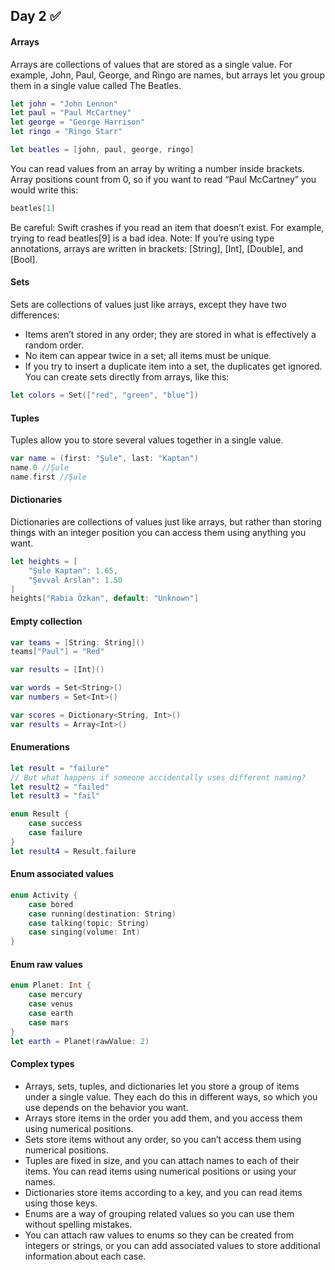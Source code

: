 ## Day 2 :white_check_mark:
#### Arrays 
Arrays are collections of values that are stored as a single value. 
For example, John, Paul, George, and Ringo are names, but arrays let you group them in a single value called The Beatles.
```swift
let john = "John Lennon"
let paul = "Paul McCartney"
let george = "George Harrison"
let ringo = "Ringo Starr"

let beatles = [john, paul, george, ringo]
```
You can read values from an array by writing a number inside brackets. Array positions count from 0, so if you want to read “Paul McCartney” you would write this:
```swift
beatles[1]
```
Be careful: Swift crashes if you read an item that doesn’t exist. For example, trying to read beatles[9] is a bad idea.
Note: If you’re using type annotations, arrays are written in brackets: [String], [Int], [Double], and [Bool].
#### Sets
Sets are collections of values just like arrays, except they have two differences:
* Items aren’t stored in any order; they are stored in what is effectively a random order.
* No item can appear twice in a set; all items must be unique.
* If you try to insert a duplicate item into a set, the duplicates get ignored. 
You can create sets directly from arrays, like this:
```swift
let colors = Set(["red", "green", "blue"])
```
#### Tuples
Tuples allow you to store several values together in a single value. 
```swift
var name = (first: "Şule", last: "Kaptan")
name.0 //Şule
name.first //Şule
```
#### Dictionaries
Dictionaries are collections of values just like arrays, but rather than storing things with an integer position you can access them using anything you want.
```swift
let heights = [
    "Şule Kaptan": 1.65,
    "Şevval Arslan": 1.50
]
heights["Rabia Özkan", default: "Unknown"]
```
#### Empty collection
```swift
var teams = [String: String]()
teams["Paul"] = "Red"

var results = [Int]()

var words = Set<String>()
var numbers = Set<Int>()

var scores = Dictionary<String, Int>()
var results = Array<Int>()
```




#### Enumerations

```swift
let result = "failure"
// But what happens if someone accidentally uses different naming?
let result2 = "failed"
let result3 = "fail"

enum Result {
    case success
    case failure
}
let result4 = Result.failure
```
#### Enum associated values
```swift
enum Activity {
    case bored
    case running(destination: String)
    case talking(topic: String)
    case singing(volume: Int)
}
```
#### Enum raw values
```swift
enum Planet: Int {
    case mercury
    case venus
    case earth
    case mars
}
let earth = Planet(rawValue: 2)
```
#### Complex types
* Arrays, sets, tuples, and dictionaries let you store a group of items under a single value. They each do this in different ways, so which you use depends on the behavior you want.
* Arrays store items in the order you add them, and you access them using numerical positions.
* Sets store items without any order, so you can’t access them using numerical positions.
* Tuples are fixed in size, and you can attach names to each of their items. You can read items using numerical positions or using your names.
* Dictionaries store items according to a key, and you can read items using those keys.
* Enums are a way of grouping related values so you can use them without spelling mistakes.
* You can attach raw values to enums so they can be created from integers or strings, or you can add associated values to store additional information about each case.
